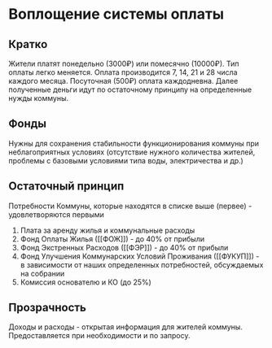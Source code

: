 # Воплощение системы оплаты
## Кратко
Жители платят понедельно (3000₽) или помесячно (10000₽). Тип оплаты легко меняется. Оплата производится 7, 14, 21 и 28 числа каждого месяца. 
Посуточная (500₽) оплата каждодневна. 
Далее полученные деньги идут по остаточному принципу на определенные нужды коммуны.
## Фонды 
Нужны для сохранения стабильности функционирования коммуны при неблагоприятных условиях (отсутствие нужного количества жителей, проблемы с базовыми условиями типа воды, электричества и др.)
## Остаточный принцип
Потребности Коммуны, которые находятся в списке выше (первее) - удовлетворяются первыми
1. Плата за аренду жилья и коммунальные расходы
2. Фонд Оплаты Жилья ([[ФОЖ]]) - до 40% от прибыли
3. Фонд Экстренных Расходов ([[ФЭР]]) - до 40% от прибыли
4. Фонд Улучшения Коммунарских Условий Проживания ([[ФУКУП]]) - в зависимости от наших определенных потребностей, обсуждаемых на собрании
5. Комиссия основателю и КО (до 25%)

## Прозрачность
Доходы и расходы - открытая информация для жителей коммуны. Предоставляется при необходимости и по запросу.